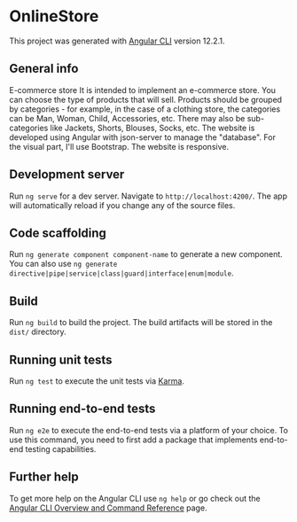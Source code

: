 # OnlineStore

This project was generated with [Angular CLI](https://github.com/angular/angular-cli) version 12.2.1.

## General info

E-commerce store
It is intended to implement an e-commerce store. You can choose the type of products that will sell. Products should be grouped by categories - for example, in the case of a clothing store, the categories can be Man, Woman, Child, Accessories, etc. There may also be sub-categories like Jackets, Shorts, Blouses, Socks, etc.
The website is developed using Angular with json-server to manage the "database". 
For the visual part, I'll use Bootstrap. The website is responsive.

## Development server

Run `ng serve` for a dev server. Navigate to `http://localhost:4200/`. The app will automatically reload if you change any of the source files.

## Code scaffolding

Run `ng generate component component-name` to generate a new component. You can also use `ng generate directive|pipe|service|class|guard|interface|enum|module`.

## Build

Run `ng build` to build the project. The build artifacts will be stored in the `dist/` directory.

## Running unit tests

Run `ng test` to execute the unit tests via [Karma](https://karma-runner.github.io).

## Running end-to-end tests

Run `ng e2e` to execute the end-to-end tests via a platform of your choice. To use this command, you need to first add a package that implements end-to-end testing capabilities.

## Further help

To get more help on the Angular CLI use `ng help` or go check out the [Angular CLI Overview and Command Reference](https://angular.io/cli) page.
